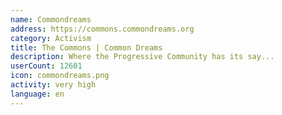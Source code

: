 ```yaml
---
name: Commondreams
address: https://commons.commondreams.org
category: Activism
title: The Commons | Common Dreams
description: Where the Progressive Community has its say...
userCount: 12601
icon: commondreams.png
activity: very high
language: en
---
```

